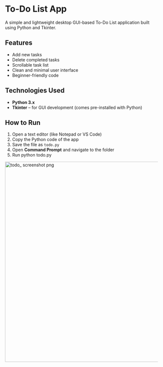 # To-Do List App

A simple and lightweight desktop GUI-based To-Do List application built using Python and Tkinter.


##  Features

- Add new tasks  
- Delete completed tasks  
- Scrollable task list  
- Clean and minimal user interface  
- Beginner-friendly code



## Technologies Used

- **Python 3.x**
- **Tkinter** – for GUI development (comes pre-installed with Python)



##  How to Run

1. Open a text editor (like Notepad or VS Code)
2. Copy the Python code of the app
3. Save the file as `todo.py`
4. Open **Command Prompt** and navigate to the folder
5. Run
python todo.py

<img width="561" height="659" alt="todo_ screenshot png" src="https://github.com/user-attachments/assets/8a5b8c58-0ff8-4bb2-b6a2-79461fa9a3bf" />



 
